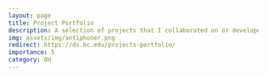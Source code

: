 ```yaml
---
layout: page
title: Project Portfolio
description: A selection of projects that I collaborated on or developed while at Boston College, including "Séamus Connolly Collection of Irish Music," "Morales Mass Book," "John La Farge, Stained Glass in New England," "Jesuit Online Bibliography," "Burns Antiphoner," and "The Becker Collection - Drawings of the American Civil War Era."  
img: assets/img/antiphoner.png
redirect: https://ds.bc.edu/projects-portfolio/
importance: 5
category: DH
---
```

